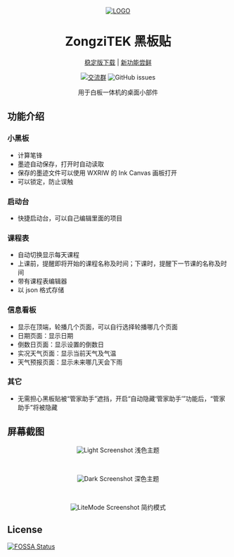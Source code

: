 <div align="center">

[![LOGO](https://github.com/STBBRD/ZongziTEK-Blackboard-Sticker/blob/master/ZongziTEK_Blackboard_Sticker/黑板贴.png?raw=true "LOGO")](# "LOGO")

# ZongziTEK 黑板贴

  [稳定版下载](https://github.com/STBBRD/ZongziTEK-Blackboard-Sticker/releases/latest "Latest Releases") | [新功能尝鲜](https://github.com/STBBRD/ZongziTEK-Blackboard-Sticker/actions "Actions") 
  
[![交流群](https://img.shields.io/badge/-%E4%BA%A4%E6%B5%81%E7%BE%A4%201101582374-blue?style=flat&logo=TencentQQ)](https://jq.qq.com/?_wv=1027&k=epb9KDPe)  ![GitHub issues](https://img.shields.io/github/issues/STBBRD/ZongziTEK-Blackboard-Sticker?logo=github)


  
用于白板一体机的桌面小部件

</div>

## 功能介绍
### 小黑板
- 计算笔锋
- 墨迹自动保存，打开时自动读取
- 保存的墨迹文件可以使用 WXRIW 的 Ink Canvas 画板打开
- 可以锁定，防止误触
### 启动台
- 快捷启动台，可以自己编辑里面的项目
### 课程表
- 自动切换显示每天课程
- 上课前，提醒即将开始的课程名称及时间；下课时，提醒下一节课的名称及时间
- 带有课程表编辑器
- 以 json 格式存储
### 信息看板
- 显示在顶端，轮播几个页面，可以自行选择轮播哪几个页面
- 日期页面：显示日期
- 倒数日页面：显示设置的倒数日
- 实况天气页面：显示当前天气及气温
- 天气预报页面：显示未来哪几天会下雨
### 其它
- 无需担心黑板贴被“管家助手”遮挡，开启“自动隐藏‘管家助手’”功能后，“管家助手”将被隐藏

## 屏幕截图
<div align="center">
  
![Light Screenshot](https://i.postimg.cc/PfC89pfQ/Light.png)
浅色主题

<br>

![Dark Screenshot](https://i.postimg.cc/brKZqTgf/Dark.png)
深色主题

<br>

![LiteMode Screenshot](https://i.postimg.cc/vBc4VB0z/LiteMode.png)
简约模式
</div>


## License
[![FOSSA Status](https://app.fossa.com/api/projects/git%2Bgithub.com%2FSTBBRD%2FZongziTEK-Blackboard-Sticker.svg?type=large)](https://app.fossa.com/projects/git%2Bgithub.com%2FSTBBRD%2FZongziTEK-Blackboard-Sticker?ref=badge_large)
